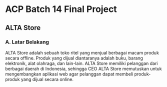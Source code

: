 # ACP Batch 14 Final Project

## ALTA Store

### A. Latar Belakang

ALTA Store adalah sebuah toko ritel yang menjual berbagai macam produk secara offline. Produk yang dijual diantaranya adalah buku, barang elektronik, alat olahraga, dan lain-lain. ALTA Store memiliki pelanggan dari berbagai daerah di Indonesia, sehingga CEO ALTA Store memutuskan untuk mengembangkan aplikasi web agar pelanggan dapat membeli produk-produk yang dijual secara online.
